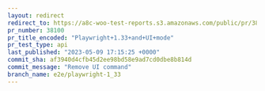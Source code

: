 ```yaml
---
layout: redirect
redirect_to: https://a8c-woo-test-reports.s3.amazonaws.com/public/pr/38100/api/index.html
pr_number: 38100
pr_title_encoded: "Playwright+1.33+and+UI+mode"
pr_test_type: api
last_published: "2023-05-09 17:15:25 +0000"
commit_sha: af3940d4cfb45d2ee98bd58e9ad7cd0dbe8b814d
commit_message: "Remove UI command"
branch_name: e2e/playwright-1_33
---
```


